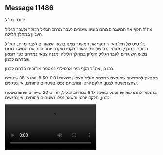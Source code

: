 ## Message 11486

דובר צה"ל:

צה"ל תקף את המשגרים מהם בוצעו שיגורים לעבר מרחב הגליל הבוקר ולעבר הגליל העליון במהלך הלילה 

כלי טיס של חיל האוויר תקף את המשגר ממנו בוצעו השיגורים לעבר מרחב הגליל הבוקר.
בנוסף, מטוסי קרב של חיל האוויר תקפו מוקדם יותר היום את המשגר ממנו בוצעו השיגורים לעבר הגליל העליון במהלך הלילה ומבנה צבאי במרחב כפר רומאן שבדרום לבנון.

כמו כן, צה״ל תקף בירי ארטילרי במספר מרחבים בדרום לבנון.

בהמשך להתרעות שהופעלו במרחב הגליל העליון בשעות 8:59-9:01, זוהו כ-35 שיגורים שחצו משטח לבנון, חלקם יורטו ומרביתם נפלו בשטחים פתוחים, אין נפגעים.

בהמשך להתרעות שהופעלו בשעה 8:17 במרחב הגליל, זוהו כ-20 שיגורים שחצו משטח לבנון, חלקם יורטו והשאר נפלו בשטחים פתוחים, אין נפגעים.

![Video](11486/11486_media.mp4)
